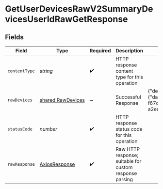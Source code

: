 # GetUserDevicesRawV2SummaryDevicesUserIdRawGetResponse


## Fields

| Field                                                                                                                                                                           | Type                                                                                                                                                                            | Required                                                                                                                                                                        | Description                                                                                                                                                                     | Example                                                                                                                                                                         |
| ------------------------------------------------------------------------------------------------------------------------------------------------------------------------------- | ------------------------------------------------------------------------------------------------------------------------------------------------------------------------------- | ------------------------------------------------------------------------------------------------------------------------------------------------------------------------------- | ------------------------------------------------------------------------------------------------------------------------------------------------------------------------------- | ------------------------------------------------------------------------------------------------------------------------------------------------------------------------------- |
| `contentType`                                                                                                                                                                   | *string*                                                                                                                                                                        | :heavy_check_mark:                                                                                                                                                              | HTTP response content type for this operation                                                                                                                                   |                                                                                                                                                                                 |
| `rawDevices`                                                                                                                                                                    | [shared.RawDevices](../../../sdk/models/shared/rawdevices.md)                                                                                                                   | :heavy_minus_sign:                                                                                                                                                              | Successful Response                                                                                                                                                             | {"devices":[{"data":{"data":"...provider_specific_data"},"provider_id":"d5c523ff-f67d-4bf3-a0a8-dfce589299c3","user_id":"bc5f1696-a2ea-470a-aeef-eeb8b478b7df","source_id":1}]} |
| `statusCode`                                                                                                                                                                    | *number*                                                                                                                                                                        | :heavy_check_mark:                                                                                                                                                              | HTTP response status code for this operation                                                                                                                                    |                                                                                                                                                                                 |
| `rawResponse`                                                                                                                                                                   | [AxiosResponse](https://axios-http.com/docs/res_schema)                                                                                                                         | :heavy_check_mark:                                                                                                                                                              | Raw HTTP response; suitable for custom response parsing                                                                                                                         |                                                                                                                                                                                 |
